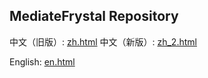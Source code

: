 ## MediateFrystal Repository

中文（旧版）: [zh.html](https://mediatefrystal.github.io/zh.html)
中文（新版）: [zh_2.html](https://mediatefrystal.github.io/zh_2.html)

English: [en.html](https://mediatefrystal.github.io/en.html)
